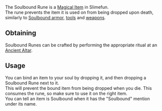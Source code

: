 The Soulbound Rune is a [Magical Item](https://github.com/TheBusyBiscuit/Slimefun4/wiki/Magical-Items) in Slimefun.<br>
The rune prevents the item it is used on from being dropped upon death, similarly to [Soulbound armor](https://github.com/TheBusyBiscuit/Slimefun4/wiki/Soulbound-Armor), [tools](https://github.com/TheBusyBiscuit/Slimefun4/wiki/Soulbound-Tools) and [weapons](https://github.com/TheBusyBiscuit/Slimefun4/wiki/Soulbound-Weapons).

## Obtaining
Soulbound Runes can be crafted by performing the appropriate ritual at an [Ancient Altar](https://github.com/TheBusyBiscuit/Slimefun4/wiki/Ancient-Altar).

## Usage
You can bind an item to your soul by dropping it, and then dropping a Soulbound Rune next to it.<br>
This will prevent the bound item from being dropped when you die. This consumes the rune, so make sure to use it on the right item.<br>
You can tell an item is Soulbound when it has the "Soulbound" mention under its name.
